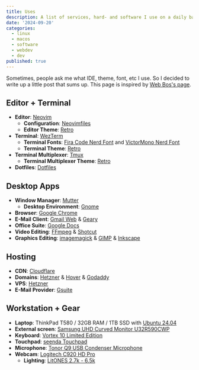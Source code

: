 ```yaml
---
title: Uses
description: A list of services, hard- and software I use on a daily basis
date: '2024-09-20'
categories:
  - linux
  - macos
  - software
  - webdev
  - dev
published: true
---
```


Sometimes, people ask me what IDE, theme, font, etc I use.
So I decided to write up a little post that sums up.
This page is inspired by [Web Bos's page](https://wesbos.com/uses).

## Editor + Terminal

- **Editor**: [Neovim](https://neovim.io/)
  - **Configuration**: [Neovimfiles](https://github.com/gorillamoe/neovimfiles)
  - **Editor Theme**: [Retro](https://github.com/mistweaverco/retro-theme.nvim)
- **Terminal**: [WezTerm](https://wezfurlong.org/wezterm/)
  - **Terminal Fonts**: [Fira Code Nerd Font](https://www.nerdfonts.com/font-downloads) and [VictorMono Nerd Font](https://www.nerdfonts.com/font-downloads)
  - **Terminal Theme**: [Retro](https://github.com/mistweaverco/retro-theme.terminal)
- **Terminal Multiplexer**: [Tmux](https://github.com/tmux/tmux)
  - **Terminal Multiplexer Theme**: [Retro](https://github.com/mistweaverco/retro-theme.tmux)
- **Dotfiles**: [Dotfiles](https://github.com/gorillamoe/dotfiles)

## Desktop Apps

- **Window Manager**: [Mutter](<https://en.wikipedia.org/wiki/Mutter_(software)>)
  - **Desktop Environment**: [Gnome](https://en.wikipedia.org/wiki/GNOME)
- **Browser**: [Google Chrome](https://www.google.com/chrome/)
- **E-Mail Client**: [Gmail Web](https://mail.google.com/) & [Geary](https://wiki.gnome.org/Apps/Geary)
- **Office Suite**: [Google Docs](https://docs.google.com/)
- **Video Editing**: [FFmpeg](https://ffmpeg.org/) & [Shotcut](https://shotcut.org/)
- **Graphics Editing**: [imagemagick](https://imagemagick.org/) & [GIMP](https://gimp.org) & [Inkscape](https://inkscape.org/)

## Hosting

- **CDN**: [Cloudflare](https://www.cloudflare.com/)
- **Domains**: [Hetzner](https://hetzner.com/) & [Hover](https://hover.com/) & [Godaddy](https://www.godaddy.com/)
- **VPS**: [Hetzner](https://hetzner.com/)
- **E-Mail Provider**: [Gsuite](https://gsuite.google.com/)

## Workstation + Gear

- **Laptop**: ThinkPad T580 / 32GB RAM / 1TB SSD with [Ubuntu 24.04](https://ubuntu.com/)
- **External screen**: [Samsung UHD Curved Monitor U32R590CWP](/resources/uses/samsung-uhd-curved-monitor-u32r590cwp.jpg)
- **Keyboard**: [Vortex 10 Limited Edition](/resources/uses/vortex-10-limited-edition.jpg)
- **Touchpad**: [seenda Touchpad](/resources/uses/seenda-touchpad.jpg)
- **Microphone**: [Tonor Q9 USB Condenser Microphone](/resources/uses/tonor-q9-usb-condenser-mic.jpg)
- **Webcam**: [Logitech C920 HD Pro](/resources/uses/logitech-c920-hd-pro.jpg)
  - **Lighting**: [LitONES 2.7k - 6.5k](/resources/uses/litones.jpg)
